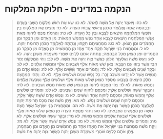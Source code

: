 # הנקמה במדינים - חלוקת המלקוח

> לא כה: וַיֹּאמֶר יְהוָה אֶל מֹשֶׁה לֵּאמֹר.
> לא כו: שָׂא אֵת רֹאשׁ מַלְקוֹחַ הַשְּׁבִי בָּאָדָם וּבַבְּהֵמָה אַתָּה וְאֶלְעָזָר הַכֹּהֵן וְרָאשֵׁי אֲבוֹת הָעֵדָה.
> לא כז: וְחָצִיתָ אֶת הַמַּלְקוֹחַ בֵּין תֹּפְשֵׂי הַמִּלְחָמָה הַיֹּצְאִים לַצָּבָא וּבֵין כָּל הָעֵדָה.
> לא כח: וַהֲרֵמֹתָ מֶכֶס לַיהוָה מֵאֵת אַנְשֵׁי הַמִּלְחָמָה הַיֹּצְאִים לַצָּבָא אֶחָד נֶפֶשׁ מֵחֲמֵשׁ הַמֵּאוֹת:  מִן הָאָדָם וּמִן הַבָּקָר וּמִן הַחֲמֹרִים וּמִן הַצֹּאן.
> לא כט: מִמַּחֲצִיתָם תִּקָּחוּ; וְנָתַתָּה לְאֶלְעָזָר הַכֹּהֵן תְּרוּמַת יְהוָה.
> לא ל: וּמִמַּחֲצִת בְּנֵי יִשְׂרָאֵל תִּקַּח אֶחָד אָחֻז מִן הַחֲמִשִּׁים מִן הָאָדָם מִן הַבָּקָר מִן הַחֲמֹרִים וּמִן הַצֹּאן מִכָּל הַבְּהֵמָה; וְנָתַתָּה אֹתָם לַלְוִיִּם שֹׁמְרֵי מִשְׁמֶרֶת מִשְׁכַּן יְהוָה.
> לא לא: וַיַּעַשׂ מֹשֶׁה וְאֶלְעָזָר הַכֹּהֵן כַּאֲשֶׁר צִוָּה יְהוָה אֶת מֹשֶׁה.
> לא לב: וַיְהִי הַמַּלְקוֹחַ יֶתֶר הַבָּז אֲשֶׁר בָּזְזוּ עַם הַצָּבָא:  צֹאן שֵׁשׁ מֵאוֹת אֶלֶף וְשִׁבְעִים אֶלֶף וַחֲמֵשֶׁת אֲלָפִים.
> לא לג: וּבָקָר שְׁנַיִם וְשִׁבְעִים אָלֶף.
> לא לד: וַחֲמֹרִים אֶחָד וְשִׁשִּׁים אָלֶף.
> לא לה: וְנֶפֶשׁ אָדָם מִן הַנָּשִׁים אֲשֶׁר לֹא יָדְעוּ מִשְׁכַּב זָכָר:  כָּל נֶפֶשׁ שְׁנַיִם וּשְׁלֹשִׁים אָלֶף.
> לא לו: וַתְּהִי הַמֶּחֱצָה חֵלֶק הַיֹּצְאִים בַּצָּבָא:  מִסְפַּר הַצֹּאן שְׁלֹשׁ מֵאוֹת אֶלֶף וּשְׁלֹשִׁים אֶלֶף וְשִׁבְעַת אֲלָפִים וַחֲמֵשׁ מֵאוֹת.
> לא לז: וַיְהִי הַמֶּכֶס לַיהוָה מִן הַצֹּאן שֵׁשׁ מֵאוֹת חָמֵשׁ וְשִׁבְעִים.
> לא לח: וְהַבָּקָר שִׁשָּׁה וּשְׁלֹשִׁים אָלֶף; וּמִכְסָם לַיהוָה שְׁנַיִם וְשִׁבְעִים.
> לא לט: וַחֲמֹרִים שְׁלֹשִׁים אֶלֶף וַחֲמֵשׁ מֵאוֹת; וּמִכְסָם לַיהוָה אֶחָד וְשִׁשִּׁים.
> לא מ: וְנֶפֶשׁ אָדָם שִׁשָּׁה עָשָׂר אָלֶף; וּמִכְסָם לַיהוָה שְׁנַיִם וּשְׁלֹשִׁים נָפֶשׁ.
> לא מא: וַיִּתֵּן מֹשֶׁה אֶת מֶכֶס תְּרוּמַת יְהוָה לְאֶלְעָזָר הַכֹּהֵן כַּאֲשֶׁר צִוָּה יְהוָה אֶת מֹשֶׁה.
> לא מב: וּמִמַּחֲצִית בְּנֵי יִשְׂרָאֵל אֲשֶׁר חָצָה מֹשֶׁה מִן הָאֲנָשִׁים הַצֹּבְאִים.
> לא מג: וַתְּהִי מֶחֱצַת הָעֵדָה מִן הַצֹּאן שְׁלֹשׁ מֵאוֹת אֶלֶף וּשְׁלֹשִׁים אֶלֶף שִׁבְעַת אֲלָפִים וַחֲמֵשׁ מֵאוֹת.
> לא מד: וּבָקָר שִׁשָּׁה וּשְׁלֹשִׁים אָלֶף.
> לא מה: וַחֲמֹרִים שְׁלֹשִׁים אֶלֶף וַחֲמֵשׁ מֵאוֹת.
> לא מו: וְנֶפֶשׁ אָדָם שִׁשָּׁה עָשָׂר אָלֶף.
> לא מז: וַיִּקַּח מֹשֶׁה מִמַּחֲצִת בְּנֵי יִשְׂרָאֵל אֶת הָאָחֻז אֶחָד מִן הַחֲמִשִּׁים מִן הָאָדָם וּמִן הַבְּהֵמָה; וַיִּתֵּן אֹתָם לַלְוִיִּם שֹׁמְרֵי מִשְׁמֶרֶת מִשְׁכַּן יְהוָה כַּאֲשֶׁר צִוָּה יְהוָה אֶת מֹשֶׁה. 
 

